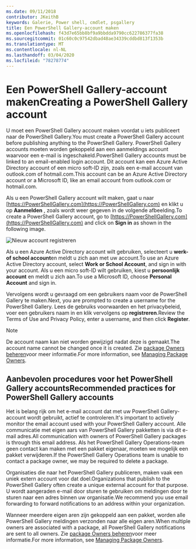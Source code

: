 ```yaml
---
ms.date: 09/11/2018
contributor: JKeithB
keywords: Galerie, Power shell, cmdlet, psgallery
title: Een PowerShell Gallery-account maken
ms.openlocfilehash: f43d7e65bb8bf9a9bbdda9790cc622786377fa38
ms.sourcegitcommit: 01c60c0c97542dbad48ae34339cddbd813f1353b
ms.translationtype: MT
ms.contentlocale: nl-NL
ms.lasthandoff: 03/04/2020
ms.locfileid: "78278774"
---
```

# <a name="creating-a-powershell-gallery-account"></a><span data-ttu-id="37bca-103">Een PowerShell Gallery-account maken</span><span class="sxs-lookup"><span data-stu-id="37bca-103">Creating a PowerShell Gallery account</span></span>

<span data-ttu-id="37bca-104">U moet een PowerShell Gallery account maken voordat u iets publiceert naar de PowerShell Gallery.</span><span class="sxs-lookup"><span data-stu-id="37bca-104">You must create a PowerShell Gallery account before publishing anything to the PowerShell Gallery.</span></span>
<span data-ttu-id="37bca-105">PowerShell Gallery accounts moeten worden gekoppeld aan een aanmeldings account waarvoor een e-mail is ingeschakeld.</span><span class="sxs-lookup"><span data-stu-id="37bca-105">PowerShell Gallery accounts must be linked to an email-enabled login account.</span></span> <span data-ttu-id="37bca-106">Dit account kan een Azure Active Directory account of een micro soft-ID zijn, zoals een e-mail account van outlook.com of hotmail.com.</span><span class="sxs-lookup"><span data-stu-id="37bca-106">This account can be an Azure Active Directory account or a Microsoft ID, like an email account from outlook.com or hotmail.com.</span></span>

<span data-ttu-id="37bca-107">Als u een PowerShell Gallery account wilt maken, gaat u naar [https://PowerShellGallery.com](https://PowerShellGallery.com) en klikt u op **Aanmelden** , zoals wordt weer gegeven in de volgende afbeelding.</span><span class="sxs-lookup"><span data-stu-id="37bca-107">To create a PowerShell Gallery account, go to [https://PowerShellGallery.com](https://PowerShellGallery.com) and click on **Sign in** as shown in the following image.</span></span>

![Nieuw account registreren](media/creating-an-account/CreateAccount-Register.png)

<span data-ttu-id="37bca-109">Als u een Azure Active Directory account wilt gebruiken, selecteert u **werk-of school account**en meldt u zich aan met uw account.</span><span class="sxs-lookup"><span data-stu-id="37bca-109">To use an Azure Active Directory account, select **Work or School Account**, and sign in with your account.</span></span> <span data-ttu-id="37bca-110">Als u een micro soft-ID wilt gebruiken, kiest u **persoonlijk account** en meldt u zich aan.</span><span class="sxs-lookup"><span data-stu-id="37bca-110">To use a Microsoft ID, choose **Personal Account** and sign in.</span></span>

<span data-ttu-id="37bca-111">Vervolgens wordt u gevraagd om een gebruikers naam voor de PowerShell Gallery te maken.</span><span class="sxs-lookup"><span data-stu-id="37bca-111">Next, you are prompted to create a username for the PowerShell Gallery.</span></span> <span data-ttu-id="37bca-112">Lees de gebruiks voorwaarden en het privacybeleid, voer een gebruikers naam in en klik vervolgens op **registreren**.</span><span class="sxs-lookup"><span data-stu-id="37bca-112">Review the Terms of Use and Privacy Policy, enter a username, and then click **Register**.</span></span>

> [!NOTE]
> <span data-ttu-id="37bca-113">De account naam kan niet worden gewijzigd nadat deze is gemaakt.</span><span class="sxs-lookup"><span data-stu-id="37bca-113">The account name cannot be changed once it is created.</span></span> <span data-ttu-id="37bca-114">Zie [package Owners beheren](managing-package-owners.md)voor meer informatie.</span><span class="sxs-lookup"><span data-stu-id="37bca-114">For more information, see [Managing Package Owners](managing-package-owners.md).</span></span>

## <a name="recommended-practices-for-powershell-gallery-accounts"></a><span data-ttu-id="37bca-115">Aanbevolen procedures voor het PowerShell Gallery accounts</span><span class="sxs-lookup"><span data-stu-id="37bca-115">Recommended practices for PowerShell Gallery accounts</span></span>

<span data-ttu-id="37bca-116">Het is belang rijk om het e-mail account dat met uw PowerShell Gallery-account wordt gebruikt, actief te controleren.</span><span class="sxs-lookup"><span data-stu-id="37bca-116">It's important to actively monitor the email account used with your PowerShell Gallery account.</span></span> <span data-ttu-id="37bca-117">Alle communicatie met eigen aars van PowerShell Gallery pakketten is via dit e-mail adres.</span><span class="sxs-lookup"><span data-stu-id="37bca-117">All communication with owners of PowerShell Gallery packages is through this email address.</span></span> <span data-ttu-id="37bca-118">Als het PowerShell Gallery Operations-team geen contact kan maken met een pakket eigenaar, moeten we mogelijk een pakket verwijderen.</span><span class="sxs-lookup"><span data-stu-id="37bca-118">If the PowerShell Gallery Operations team is unable to contact a package owner, we may be required to delete a package.</span></span>

<span data-ttu-id="37bca-119">Organisaties die naar het PowerShell Gallery publiceren, maken vaak een uniek extern account voor dat doel.</span><span class="sxs-lookup"><span data-stu-id="37bca-119">Organizations that publish to the PowerShell Gallery often create a unique external account for that purpose.</span></span> <span data-ttu-id="37bca-120">U wordt aangeraden e-mail door sturen te gebruiken om meldingen door te sturen naar een adres binnen uw organisatie.</span><span class="sxs-lookup"><span data-stu-id="37bca-120">We recommend you use email forwarding to forward notifications to an address within your organization.</span></span>

<span data-ttu-id="37bca-121">Wanneer meerdere eigen aren zijn gekoppeld aan een pakket, worden alle PowerShell Gallery meldingen verzonden naar alle eigen aren.</span><span class="sxs-lookup"><span data-stu-id="37bca-121">When multiple owners are associated with a package, all PowerShell Gallery notifications are sent to all owners.</span></span> <span data-ttu-id="37bca-122">Zie [package Owners beheren](managing-package-owners.md)voor meer informatie.</span><span class="sxs-lookup"><span data-stu-id="37bca-122">For more information, see [Managing Package Owners](managing-package-owners.md).</span></span>
